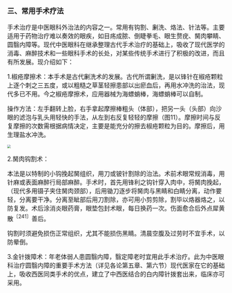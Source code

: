 ### 三、常用手术疗法

手术治疗是中医眼科外治法的内容之一。常用有钩割、劆洗、烙法、针法等。主要适用于药物治疗难以奏效的眼疾，如目疡成脓、倒睫拳毛、眼生赘疣、胬肉攀睛、圆翳内障等。现代中医眼科在继承整理古代手术治疗的基础上，吸收了现代医学的消毒、麻醉技术和一些眼科手术的长处，对某些传统手术进行了积极的改进，而且有所发展。现介绍如下：

1.椒疮摩擦术：本手术是古代劆洗术的发展。古代所谓劆洗，是以锋针在椒疮颗粒上逐个刺之三五度，或以粗糙之草茎轻擦患部以出瘀血后，再用水冲洗的治法，现代多已不用。今之椒疮摩擦术，应用器械为海螵蛸棒，海螵蛸棒可以自制。

操作方法：左手翻转上脸，右手拿起摩擦棒粗头（体部），把另一头（头部）向沙眼的滤泡与乳头用轻快的手法，从左到右反复轻轻的摩擦（图11）。摩擦时间与反复摩擦的次数需根据病情决定，主要是能充分的擦去椒疮颗粒为目的。摩擦后，用生理盐水冲洗。

<img src="./img/11.jpg" style="zoom:50%;" />

2.胬肉钩割术：

本法是以特制的小钩挽起胬组织，用刀或铍针割除的治法。术前术眼常规消毒，用针麻或表面麻醉行局部麻醉。手术时，首先用锋利之钩针穿入肉中，将胬肉挽起，（现代多用镊子夹住胬肉颈部），后用锄刀逐步将胬肉与黑睛和白睛分离，动作要轻，分离要干净。分离至眦部后用刀割除，亦可用小剪剪除，割毕以烙器烙之，以防复发。术后涂消炎眼药膏，眼垫包封术眼，每日换药一次。伤面愈合后外点犀黄散<sup>〔241〕</sup>善后。

钩割时须避免损伤正常组织，尤其不能损伤黑睛。清晨空腹及过劳时不宜手术，以防晕倒。

3.金针拨障术：年老体弱人患圆翳内障，翳定障老时宜用此手术治疗。此为中医眼科治疗圆翳内障的重要手术方法（详见各论第五章、第六节）现代医家在它的基础上，吸收西医同类手术的优点，建立了中西医结合的白内障针拨套出来，临床亦可采用。
